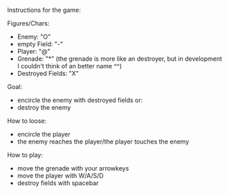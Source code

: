Instructions for the game:

Figures/Chars:
- Enemy: "O"
- empty Field: "-"
- Player: "@"
- Grenade: "*" (the grenade is more like an destroyer, but in development I couldn't think of an better name ^^)
- Destroyed Fields: "X"

Goal:
- encircle the enemy with destroyed fields
  or:
- destroy the enemy

How to loose:
- encircle the player
- the enemy reaches the player/the player touches the enemy

How to play: 
- move the grenade with your arrowkeys
- move the player with W/A/S/D
- destroy fields with spacebar 
